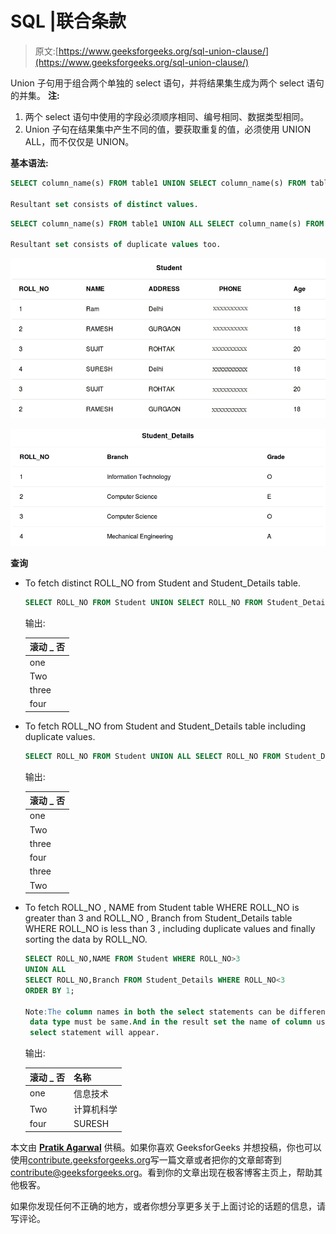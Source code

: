# SQL |联合条款

> 原文:[https://www.geeksforgeeks.org/sql-union-clause/](https://www.geeksforgeeks.org/sql-union-clause/)

Union 子句用于组合两个单独的 select 语句，并将结果集生成为两个 select 语句的并集。
**注:**

1.  两个 select 语句中使用的字段必须顺序相同、编号相同、数据类型相同。
2.  Union 子句在结果集中产生不同的值，要获取重复的值，必须使用 UNION ALL，而不仅仅是 UNION。

**基本语法:**

```sql
SELECT column_name(s) FROM table1 UNION SELECT column_name(s) FROM table2;

Resultant set consists of distinct values.

```

```sql
SELECT column_name(s) FROM table1 UNION ALL SELECT column_name(s) FROM table2;

Resultant set consists of duplicate values too.

```

[![table1](img/4fab6fceee0b1d1b256c3430eb713844.png)](https://media.geeksforgeeks.org/wp-content/cdn-uploads/table11.jpg)

[![table12](img/097eb0c76bb102d02b0717c299d32bdc.png)](https://media.geeksforgeeks.org/wp-content/uploads/table12.jpg)

**查询**

*   To fetch distinct ROLL_NO from Student and Student_Details table.

    ```sql
    SELECT ROLL_NO FROM Student UNION SELECT ROLL_NO FROM Student_Details; 

    ```

    输出:

    | **滚动 _ 否** |
    | --- |
    | one |
    | Two |
    | three |
    | four |

*   To fetch ROLL_NO from Student and Student_Details table including duplicate values.

    ```sql
    SELECT ROLL_NO FROM Student UNION ALL SELECT ROLL_NO FROM Student_Details; 

    ```

    输出:

    | **滚动 _ 否** |
    | --- |
    | one |
    | Two |
    | three |
    | four |
    | three |
    | Two |

*   To fetch ROLL_NO , NAME from Student table WHERE ROLL_NO is greater than 3 and ROLL_NO , Branch from Student_Details table WHERE ROLL_NO is less than 3 , including duplicate values and finally sorting the data by ROLL_NO.

    ```sql
    SELECT ROLL_NO,NAME FROM Student WHERE ROLL_NO>3 
    UNION ALL
    SELECT ROLL_NO,Branch FROM Student_Details WHERE ROLL_NO<3
    ORDER BY 1; 

    Note:The column names in both the select statements can be different but the
     data type must be same.And in the result set the name of column used in the first
     select statement will appear. 

    ```

    输出:

    | **滚动 _ 否** | **名称** |
    | --- | --- |
    | one | 信息技术 |
    | Two | 计算机科学 |
    | four | SURESH |

本文由 **[Pratik Agarwal](https://www.facebook.com/Pratik.Agarwal01)** 供稿。如果你喜欢 GeeksforGeeks 并想投稿，你也可以使用[contribute.geeksforgeeks.org](http://www.contribute.geeksforgeeks.org)写一篇文章或者把你的文章邮寄到 contribute@geeksforgeeks.org。看到你的文章出现在极客博客主页上，帮助其他极客。

如果你发现任何不正确的地方，或者你想分享更多关于上面讨论的话题的信息，请写评论。